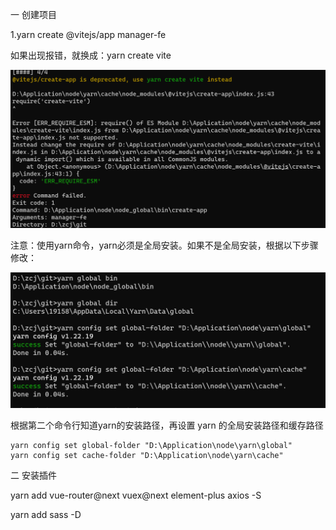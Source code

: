 一 创建项目

1.yarn create @vitejs/app manager-fe

如果出现报错，就换成：yarn create vite

![image-20230719225644157](./asserts/1)

注意：使用yarn命令，yarn必须是全局安装。如果不是全局安装，根据以下步骤修改：

![image-20230719225846959](./asserts/2.png)

根据第二个命令行知道yarn的安装路径，再设置 yarn 的全局安装路径和缓存路径

```
yarn config set global-folder "D:\Application\node\yarn\global"
yarn config set cache-folder "D:\Application\node\yarn\cache"

```

二 安装插件

yarn add vue-router@next vuex@next element-plus axios -S

yarn add sass -D

